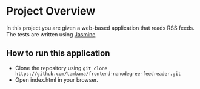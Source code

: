 # Project Overview

In this project you are given a web-based application that reads RSS feeds. The tests are written using [Jasmine](http://jasmine.github.io/)


## How to run this application

- Clone the repository using `git clone https://github.com/tambama/frontend-nanodegree-feedreader.git`
- Open index.html in your browser.
